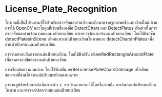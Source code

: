 # License_Plate_Recognition
โปรเจคนี้เป็นโปรแกรมที่ใช้สำหรับตรวจจับและอ่านป้ายทะเบียนรถจากรูปภาพหรือแบบเรียลไทม์ ด้วยการใช้ OpenCV และโมดูลที่เขียนขึ้นเองชื่อ DetectChars และ DetectPlates เพื่อช่วยในการตรวจจับและอ่านข้อความบนแผ่นป้ายทะเบียน 
การตรวจจับและอ่านแผ่นป้ายทะเบียน: โดยใช้ฟังก์ชัน detectPlatesInScene เพื่อค้นหาแผ่นป้ายทะเบียนในภาพและ detectCharsInPlates เพื่ออ่านตัวอักษรบนแผ่นป้ายทะเบียน

การวาดกรอบสีแดงรอบแผ่นป้ายทะเบียน: โดยใช้ฟังก์ชัน drawRedRectangleAroundPlate เพื่อวาดกรอบสีแดงรอบแผ่นป้ายทะเบียน

การเขียนข้อความบนภาพ: โดยใช้ฟังก์ชัน writeLicensePlateCharsOnImage เพื่อเขียนข้อความที่อ่านได้จากแผ่นป้ายทะเบียนลงบนภาพ

การวนลูปสำหรับการดำเนินการต่าง ๆ: การอ่านภาพจากวิดีโอหรือภาพนิ่ง การค้นหาแผ่นป้ายทะเบียนในภาพ และการจดจำข้อความบนแผ่นป้ายทะเบียน
